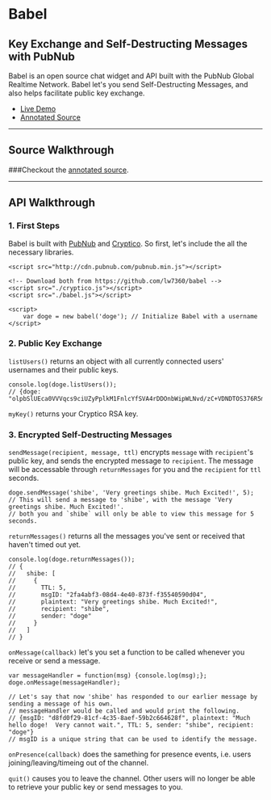# Babel

## Key Exchange and Self-Destructing Messages with PubNub

Babel is an open source chat widget and API built with the PubNub Global Realtime Network. Babel let's you send Self-Destructing Messages, and also helps facilitate public key exchange.

*  [Live Demo](http://larrywu.com/babel)
*  [Annotated Source](http://larrywu.com/babel/docs/annotated-source)

<!--Insert blog posts here as they are posted.-->

------
## Source Walkthrough

###Checkout the [annotated source](http://larrywu.com/babel/docs/annotated-source).

------

<!--#### Key Generation
First, we have to generate our 1024-bit RSA key. This step is pretty simple with the Cryptico JavaScript library.

	var RSAkey = cryptico.generateRSAKey(1024);
	var publicKey = cryptico.publicKeyString(RSAkey);

Then let's initialize our PubNub client.
	
	var pubnub = PUBNUB.init({
		publish_key : 'demo',
		subscribe_key : 'demo',
		uuid : userName,
		ssl : true
	});
	
`'demo'` can be replaced with your own PubNub `publish_key` and `subscribe_key`, which you can get with your free PubNub [account](http://www.pubnub.com/get-started/).

`userName` should be some unique string that other users will be able to identify you by. By setting `ssl` to `true`, PubNub will be using TLS while transport our data.

#### Key Sharing

Now that we've generated a Public Key and our PubNub client is prepared, we can share our Public Key with others through PubNub.

Let's subscribe to a PubNub channel.

	pubnub.subscribe({
		channel : 'babel',
		callback : function(m) {},
		state : {username : 'doge', publicKey : publicKey}
	});
	
Our channel name in this case is `babel`. `callback` has been set to do nothing, because for now we don't need to do anything when we receive a message. Our `state` has been set to an object containing our username and publicKey.

Now we can use PubNub's presence features to see the public keys of other users subscribed to the `babel` channel.

	pubnub.here_now({
		channel : 'babel',
		state : true,
		callback : function(m) {console.log(m)}
	});
	
`here_now` prints out a list of uuids along with their state. Here's an example of what it might print out.

	{
		occupancy: 1,
		uuids: [
	    	{‘doge’ : "Tknd+V5WrBOujZKHUCS2MYZKhwSUr6Wha...SqlHjVLvDOVmewRjHWC9a5SzQq5/YRhw+7E="}
		]
	}

### 3. Encrypted, Self-Destructing Messages

`babel.js` also has the capabilities to send encrypted, self-destructing messages. Messages are encrypted with 1024-bit RSA, which is performed by a slightly modified [cryptico.js](http://wwwtyro.github.io/cryptico/).
-->

## API Walkthrough

### 1. First Steps
Babel is built with [PubNub](http://www.pubnub.com/) and [Cryptico](http://wwwtyro.github.io/cryptico/). So first, let's include the all the necessary libraries.

	<script src="http://cdn.pubnub.com/pubnub.min.js"></script>
	
	<!-- Download both from https://github.com/lw7360/babel -->
	<script src="./cryptico.js"></script> 
	<script src="./babel.js"></script>
	
	<script> 
	    var doge = new babel('doge'); // Initialize Babel with a username
	</script>
	
### 2. Public Key Exchange

`listUsers()` returns an object with all currently connected users' usernames and their public keys.
	
	console.log(doge.listUsers());
	// {doge: "olpbSlUEca0VVVqcs9ciUZyPplkM1FnlcYfSVA4rDDOnbWipWLNvd/zC+VDNDTOS376R5mpsxkw+/CFyDGiBxJKJSUWiXuibHJOc/3rVgChn/lyXobDfx5jHRpbSQ0/ARuiZyGBNEFqoYLVENNIkqx9lVtUZDYLUWhnjaNrEK4E="}
	
`myKey()` returns your Cryptico RSA key. 

### 3. Encrypted Self-Destructing Messages

`sendMessage(recipient, message, ttl)` encrypts `message` with `recipient`'s public key, and sends the encrypted message to `recipient`. The message will be accessable through `returnMessages` for you and the `recipient` for `ttl` seconds.

	doge.sendMessage('shibe', 'Very greetings shibe. Much Excited!', 5);
	// This will send a message to 'shibe', with the message 'Very greetings shibe. Much Excited!'. 
	// both you and `shibe` will only be able to view this message for 5 seconds.
	
`returnMessages()` returns all the messages you've sent or received that haven't timed out yet.

	console.log(doge.returnMessages());
	// {
	//   shibe: [
	//	   {
	//       TTL: 5,
	//       msgID: "2fa4abf3-08d4-4e40-873f-f35540590d04",
	//       plaintext: "Very greetings shibe. Much Excited!",
	//       recipient: "shibe",
	//       sender: "doge"
	//     }
	//   ]
	// }
	

`onMessage(callback)` let's you set a function to be called whenever you receive or send a message.

    var	messageHandler = function(msg) {console.log(msg);};
	doge.onMessage(messageHandler);
	
	// Let's say that now 'shibe' has responded to our earlier message by sending a message of his own.
	// messageHandler would be called and would print the following.
	// {msgID: "d8fd0f29-81cf-4c35-8aef-59b2c664628f", plaintext: "Much hello doge!  Very cannot wait.", TTL: 5, sender: "shibe", recipient: "doge"}
	// msgID is a unique string that can be used to identify the message.

`onPresence(callback)` does the samething for presence events, i.e. users joining/leaving/timeing out of the channel.

`quit()` causes you to leave the channel. Other users will no longer be able to retrieve your public key or send messages to you.